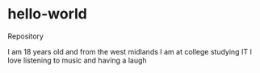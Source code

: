 # hello-world
Repository

I am 18 years old and from the west midlands I am at college studying IT 
I love listening to music and having a laugh 